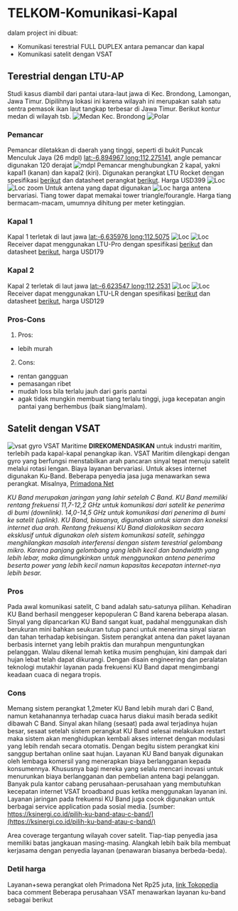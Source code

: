 # TELKOM-Komunikasi-Kapal
dalam project ini dibuat:
- Komunikasi terestrial FULL DUPLEX antara pemancar dan kapal
- Komunikasi satelit dengan VSAT
## Terestrial dengan LTU-AP
Studi kasus diambil dari pantai utara-laut jawa di Kec. Brondong, Lamongan, Jawa Timur. Dipilihnya lokasi ini karena wilayah ini merupakan salah satu sentra pemasok ikan laut tangkap terbesar di Jawa Timur.
Berikut kontur medan di wilayah tsb.
![Medan Kec. Brondong](/images/Kapal_Brondong.JPG) ![Polar](/images/Loc._POLAR_Kapal_Brondong.JPG)
### Pemancar
Pemancar diletakkan di daerah yang tinggi, seperti di bukit Puncak Menculuk Jaya (26 mdpl) [lat:-6,894967 long:112,275141](https://goo.gl/maps/1ktb5UN6UFanX5qy5), angle pemancar digunakan 120 derajat
![mdpl](/images/ketinggian_gunung_pemancar.JPG)
Pemancar menghubungkan 2 kapal, yakni kapal1 (kanan) dan kapal2 (kiri). Digunakan perangkat LTU Rocket dengan spesifikasi [berikut](https://store.ui.com/collections/operator-airmax-and-ltu/products/ltu-rocket) dan datasheet perangkat [berikut](https://dl.ubnt.com/ds/ltu-rocket). Harga USD399
![Loc](/images/airlink_lokasi.JPG)
![Loc zoom](/images/airlink_lokasi_pemancar.JPG)
Untuk antena yang dapat digunakan 
![Loc](/images/antena_ltu_rocket.JPG)
harga antena bervariasi. Tiang tower dapat memakai tower triangle/fourangle. Harga tiang bermacam-macam, umumnya dihitung per meter ketinggian.
### Kapal 1
Kapal 1 terletak di laut jawa [lat:-6,635976 long:112.5075](https://goo.gl/maps/cGWQihGx88Sr25Ue7)
![Loc](/images/airlink_kapal_2.JPG)
![Loc](/images/Port-Kapal1.JPG)
Receiver dapat menggunakan LTU-Pro dengan spesifikasi [berikut](https://store.ui.com/collections/operator-airmax-and-ltu/products/ltu-pro) dan datasheet [berikut](http://ui.com/downloads/ds/ltu-pro), harga USD179
### Kapal 2
Kapal 2 terletak di laut jawa [lat:-6,623547 long:112,2531](https://goo.gl/maps/cGWQihGx88Sr25Ue7)
![Loc](/images/airlink_kapal_1.JPG)
![Loc](/images/Port-Kapal2.JPG)
Receiver dapat menggunakan LTU-LR dengan spesifikasi [berikut](https://store.ui.com/collections/operator-airmax-and-ltu/products/ltu-lr) dan datasheet [berikut](https://dl.ui.com/ds/ltu-lr_ds.pdf), harga USD129
### Pros-Cons
1. Pros:
- lebih murah
2. Cons:
- rentan gangguan
- pemasangan ribet
- mudah loss bila terlalu jauh dari garis pantai
- agak tidak mungkin membuat tiang terlalu tinggi, juga kecepatan angin pantai yang berhembus (baik siang/malam).

## Satelit dengan VSAT
![vsat gyro](https://ecs7.tokopedia.net/img/cache/700/product-1/2018/11/15/11554200/11554200_b8932015-152d-426f-8395-3b29c41d9af0_800_800.jpg.webp)
VSAT Maritime **DIREKOMENDASIKAN** untuk industri maritim, terlebih pada kapal-kapal penangkap ikan. VSAT Maritim dilengkapi dengan gyro yang berfungsi menstabilkan arah pancaran sinyal tepat menuju satelit melalui rotasi lengan. Biaya layanan bervariasi. Untuk akses internet digunakan Ku-Band. Beberapa penyedia jasa juga menawarkan sewa perangkat. Misalnya, [Primadona Net](primadonanet.co.id)

*KU Band merupakan jaringan yang lahir setelah C Band. KU Band memiliki rentang frekuensi 11,7-12,2 GHz untuk komunikasi dari satelit ke penerima di bumi (downlink).  14,0-14,5 GHz untuk komunikasi dari penerima di bumi ke satelit (uplink). KU Band, biasanya, digunakan untuk siaran dan koneksi internet dua arah. Rentang frekuensi KU Band dialokasikan secara eksklusif untuk digunakan oleh sistem komunikasi satelit, sehingga menghilangkan masalah interferensi dengan sistem terestrial gelombang mikro. Karena panjang gelombang yang lebih kecil dan bandwidth yang lebih lebar, maka dimungkinkan untuk menggunakan antena penerima beserta power yang lebih kecil namun kapasitas kecepatan internet-nya lebih besar.*
### Pros
Pada awal komunikasi satelit, C band adalah satu-satunya pilihan. Kehadiran KU Band berhasil menggeser kepopuleran C Band karena beberapa alasan. Sinyal yang dipancarkan KU Band sangat kuat, padahal menggunakan dish berukuran mini bahkan seukuran tutup panci untuk menerima sinyal siaran dan tahan terhadap kebisingan. Sistem perangkat antena dan paket layanan berbasis internet yang lebih praktis dan murahpun menguntungkan pelanggan. Walau dikenal lemah ketika musim penghujan, kini dampak dari hujan lebat telah dapat dikurangi. Dengan disain engineering dan peralatan teknologi mutakhir layanan pada frekuensi KU Band dapat mengimbangi keadaan cuaca di negara tropis.
### Cons
Memang sistem perangkat 1,2meter KU Band lebih murah dari C Band, namun ketahanannya terhadap cuaca harus diakui masih berada sedikit dibawah C Band. Sinyal akan hilang (sesaat) pada awal terjadinya hujan besar, sesaat setelah sistem perangkat KU Band selesai melakukan restart maka sistem akan menghidupkan kembali akses internet dengan modulasi yang lebih rendah secara otomatis. Dengan begitu sistem perangkat kini sanggup bertahan online saat hujan. Layanan KU Band banyak digunakan oleh lembaga komersil yang menerapkan biaya berlangganan kepada konsumennya. Khususnya bagi mereka yang selalu mencari inovasi untuk menurunkan biaya berlangganan dan pembelian antena bagi pelanggan. Banyak pula kantor cabang perusahaan-perusahaan yang membutuhkan kecepatan internet VSAT broadband puas ketika menggunakan layanan ini. Layanan jaringan pada frekuensi KU Band juga cocok digunakan untuk berbagai service application pada sosial media.
[sumber: https://ksinergi.co.id/pilih-ku-band-atau-c-band/](https://ksinergi.co.id/pilih-ku-band-atau-c-band/)

Area coverage tergantung wilayah cover satelit. Tiap-tiap penyedia jasa memiliki batas jangkauan masing-masing. Alangkah lebih baik bila membuat kerjasama dengan penyedia layanan (penawaran biasanya berbeda-beda).

### Detil harga
Layanan+sewa perangkat oleh Primadona Net Rp25 juta, [link Tokopedia](https://www.tokopedia.com/primadona-net/layanan-internet-satelit-vsat-maritim-vsat-kapal-gyro-vsat) baca comment
Beberapa perusahaan VSAT menawarkan layanan ku-band sebagai berikut
